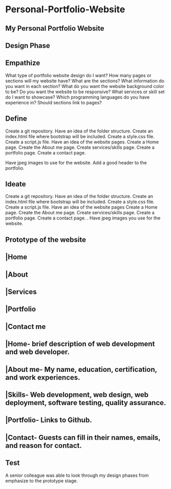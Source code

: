 # Personal-Portfolio-Website
My Personal Portfolio Website
---------------------------

Design Phase
-------------


Empathize
----------

What type of portfolio website design do I want?
How many pages or sections will my website have?
What are the sections?
What information do you want in each section?
What do you want the website background color to be?
Do you want the website to be responsive?
What services or skill set do I want to showcase?
Which programming languages do you have experience in?
Should sections link to pages?


Define
--------

Create a git repository.
Have an idea of the folder structure.
Create an index.html file where bootstrap will be included.
Create a style.css file.
Create a script.js file.
Have an idea of the website pages.
Create a Home page.
Create the About me page.
Create services/skills page.
Create a  portfolio page.
Create a contact page.

Have jpeg images to use for the website.
Add a good header to the portfolio.


Ideate
---------

Create a git repository.
Have an idea of the folder structure.
Create an index.html file where bootstrap will be included.
Create a style.css file.
Create a script.js file.
Have an idea of the website pages
Create a Home page.
Create the About me page.
Create services/skills page.
Create a  portfolio page.
Create a contact page.
.
Have jpeg images you use for the website.




Prototype of the website
--------------------------


|Home
-----
|About
-------
|Services
----------
|Portfolio
-----------
|Contact me
-------------






|Home- brief description of web development and web developer.
---------------------------------------------------------------
|About me- My name, education, certification, and work experiences.
--------------------------------------------------------------------
|Skills-  Web development, web design, web deployment, software testing, quality assurance.
-------------------------------------------------------------------------------------------
|Portfolio-  Links to Github.
-----------------------------
|Contact-  Guests can fill in their names, emails, and reason for contact.
--------------------------------------------------------------------------





Test
-----

A senior colleague was able to look through my design phases from emphasize to the prototype stage. 








